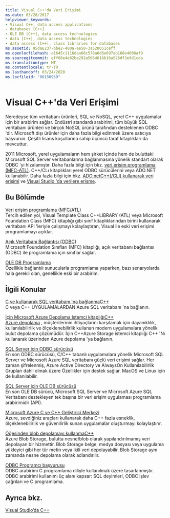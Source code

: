 ```yaml
---
title: Visual C++'da Veri Erişimi
ms.date: 03/28/2017
helpviewer_keywords:
- Visual C++, data access applications
- databases [C++]
- OLE DB [C++], data access technologies
- data [C++], data access technologies
- data access [C++], class libraries for databases
ms.assetid: 95da6237-bbe2-480a-ae50-3a520051ceff
ms.openlocfilehash: a1645c1116daa66c578a6d6e697ab168e4006af9
ms.sourcegitcommit: eff68e4e82be292a5664616b16a526df3e9d1cda
ms.translationtype: MT
ms.contentlocale: tr-TR
ms.lasthandoff: 03/24/2020
ms.locfileid: "80150959"
---
```

# <a name="data-access-in-visual-c"></a>Visual C++'da Veri Erişimi

Neredeyse tüm veritabanı ürünleri, SQL ve NoSQL, yerel C++ uygulamalar için bir arabirim sağlar. Endüstri standardı arabirimi, tüm büyük SQL veritabanı ürünleri ve birçok NoSQL ürünü tarafından desteklenen ODBC 'dir. Microsoft dışı ürünler için daha fazla bilgi edinmek üzere satıcıya başvurun. Çeşitli lisans koşullarına sahip üçüncü taraf kitaplıkları da mevcuttur.

2011 Microsoft, yerel uygulamaların hem şirket içinde hem de buluttaki Microsoft SQL Server veritabanlarına bağlanmasına yönelik standart olarak ODBC 'yi hizalamıştır. Daha fazla bilgi için bkz. [veri erişim programlama \(MFC-ATL\)](data-access-programming-mfc-atl.md). C++/CLı kitaplıkları yerel ODBC sürücülerini veya ADO.NET kullanabilir. Daha fazla bilgi için bkz. [ADO.netC++(/CLI) kullanarak veri erişimi](../dotnet/data-access-using-adonet-cpp-cli.md) ve [Visual Studio 'da verilere erişme](https://docs.microsoft.com/visualstudio/data-tools/accessing-data-in-visual-studio).

## <a name="in-this-section"></a>Bu Bölümde

[Veri erişim programlama (MFC/ATL)](data-access-programming-mfc-atl.md)<br/>
Tercih edilen yol, Visual Template Class C++LIBRARY (ATL) veya Microsoft Foundation Class (MFC) kitaplığı gibi sınıf kitaplıklarından birini kullanarak veritabanı API 'leriyle çalışmayı kolaylaştıran, Visual ile eski veri erişimi programlamayı açıklar.

[Açık Veritabanı Bağlantısı (ODBC)](odbc/open-database-connectivity-odbc.md)<br/>
Microsoft Foundation Sınıfları (MFC) kitaplığı, açık veritabanı bağlantısı (ODBC) ile programlama için sınıflar sağlar.

[OLE DB Programlama](oledb/ole-db-programming.md)<br/>
Özellikle bağlantılı sunucularla programlama yaparken, bazı senaryolarda hala gerekli olan, genellikle eski bir arabirim.

## <a name="related-topics"></a>İlgili Konular

[C ve kullanarak SQL veritabanı 'na bağlanmaC++](/azure/sql-database/sql-database-develop-cplusplus-simple)<br/>
C veya C++ UYGULAMALARDAN Azure SQL veritabanı 'na bağlanın.

[İçin Microsoft Azure Depolama Istemci kitaplığıC++](https://github.com/Azure/azure-storage-cpp)<br/>
[Azure depolama](/azure/storage/storage-introduction) , müşterilerinin ihtiyaçlarını karşılamak için dayanıklılık, kullanılabilirlik ve ölçeklenebilirlik kullanan modern uygulamalara yönelik bulut depolama çözümüdür. İçin C++Azure Storage istemci kitaplığı C++ 'Nı kullanarak üzerinden Azure depolama 'ya bağlanın.

[SQL Server için ODBC sürücüsü](/sql/connect/odbc/microsoft-odbc-driver-for-sql-server)<br/>
En son ODBC sürücüsü, C/C++ tabanlı uygulamalara yönelik Microsoft SQL Server ve Microsoft Azure SQL veritabanı güçlü veri erişimi sağlar. Her zaman şifrelenmiş, Azure Active Directory ve AlwaysOn Kullanılabilirlik Grupları dahil olmak üzere Özellikler için destek sağlar. MacOS ve Linux için de kullanılabilir.

[SQL Server için OLE DB sürücüsü](/sql/connect/oledb/oledb-driver-for-sql-server)<br/>
En son OLE DB sürücü, Microsoft SQL Server ve Microsoft Azure SQL Veritabanı destekleyen tek başına bir veri erişim uygulaması programlama arabirimidir (API).

[Microsoft Azure C ve C++ Geliştirici Merkezi](https://azure.microsoft.com/develop/cpp/)<br/>
Azure, sevdiğiniz araçları kullanarak daha C++ fazla esneklik, ölçeklenebilirlik ve güvenilirlik sunan uygulamalar oluşturmayı kolaylaştırır.

[Öğesinden blob depolamayı kullanmaC++](https://docs.microsoft.com/azure/storage/storage-c-plus-plus-how-to-use-blobs)<br/>
Azure Blob Storage, bulutta nesne/blob olarak yapılandırılmamış veri depolayan bir hizmettir. Blob Storage belge, medya dosyası veya uygulama yükleyici gibi her tür metin veya ikili veri depolayabilir. Blob Storage aynı zamanda nesne depolama olarak adlandırılır.

[ODBC Programcı başvurusu](https://docs.microsoft.com/sql/odbc/reference/odbc-programmer-s-reference)<br/>
ODBC arabirimi C programlama diliyle kullanılmak üzere tasarlanmıştır. ODBC arabirimi kullanımı üç alanı kapsar: SQL deyimleri, ODBC işlev çağrıları ve C programlama.

## <a name="see-also"></a>Ayrıca bkz.

[Visual Studio’da C++](../overview/visual-cpp-in-visual-studio.md)
